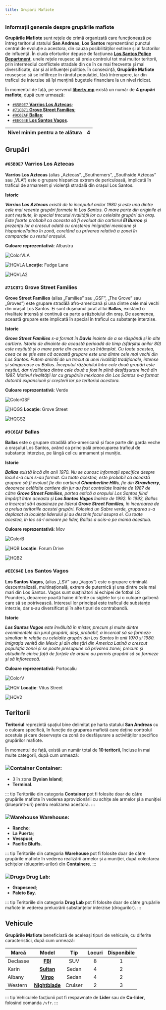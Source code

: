 ```yaml
---
title: Grupari Mafiote
---
```


### Informații generale despre grupările mafiote

**Grupările Mafiote** sunt rețele de crimă organizată care funcționează pe întreg teritoriul statului **San Andreas**, **Los Santos** reprezentând punctul central de evoluție a acestora, din cauza posibilităților extinse și al factorilor de influență. În ciuda eforturilor depuse de facțiunea [**Los Santos Police Department**](./factions/lspd), unele rețele reușesc să preia controlul tot mai multor teritorii, prin intermediul conflictele stradale din ce în ce mai frecvente și mai diversificate, dar și al influenței politice. În consecință, **Grupările Mafiote** reuseșesc să se infiltreze în rândul populației, fără întrerupere, iar din traficul de interzise să își mențină bugetele financiare la un nivel ridicat.  

În momentul de față, pe serverul [**liberty.mp**](https://ucp.liberty.mp) există un număr de **4 grupări mafiote**, după cum urmează: 

- [`#65B9E7` **Varrios Los Aztecas**](#varrios-los-aztecas);
- [`#71CB71` **Grove Street Families**](#grove-street-families);
- [`#9C6EAF` **Ballas**](#ballas);
- [`#EEC64E` **Los Santos Vagos**](#los-santos-vagos).  

| Nivel minim pentru a te alătura   | 4 |
| ----------- | :-----------: |

## Grupări 

### `#65B9E7` **Varrios Los Aztecas** 

**Varrios Los Aztecas** (alias „Aztecas”, „Southerners”, „Southside Aztecas” sau „VLA”) este o grupare hispanica extrem de periculoasă, implicată în traficul de armament și violență stradală din orașul Los Santos.

**Istoric** 

***Varrios Los Aztecas** există de la începutul anilor 1980 și este una dintre cele mai recente grupări formate în Los Santos. O mare parte din originile ei sunt neștiute, în special trecutul rivalității lor cu celelalte grupări din oraș. Este foarte probabil ca aceasta să fi evoluat din cartierul **El Burroo** și prezența lor a crescut odată cu creșterea imigrației mexicane și hispanice/latino în zonă, corelând cu privarea relativă a zonei în comparație cu restul orașului.* 

**Culoare reprezentativă**: Albastru

<Image src="https://i.imgur.com/tKotzd8.png" alt="ColorVLA"/> 

<Image src="https://wiki.rage.mp/images/4/45/Blip_491.png" alt="HQVLA"/> **Locație**: Fudge Lane 

<Image src="https://i.imgur.com/FfwNCnp.png" alt="HQVLA2"/> 

### `#71CB71` **Grove Street Families** 

**Grove Street Families** (alias „Families” sau „GSF”, „The Grove” sau „Groves”) este grupare stradălă afro-americană și una dintre cele mai vechi din orașul Los Santos. Ei sunt dușmanul jurat al lui **Ballas**, existând o rivalitate intensă și continuă ca parte a războiului din oraș. De asemenea, această grupare este implicată în special în traficul cu substanțe interzise.

**Istoric**  

***Grove Street Families** s-a format în **Davis** înainte de a se răspândi și în alte cartiere. Istoria de dinainte de această perioadă de timp (sfârșitul anilor 80) este neștiută și o mare parte din ceea ce sa întâmplat. Cu toate acestea, ceea ce se știe este că această grupare este una dintre cele mai vechi din Los Santos. Putem amintii de un trecut al unei rivalități tradiționale, intense și sângeroase cu Ballas. Începutul războiului între cele două grupări este neștiut, dar rivalitatea dintre cele două a fost în plină desfășurare încă din 1987. Motivul rivalității lor cu grupările mexicane din Los Santos s-a format datorită expansiunii și creșterii lor pe teritoriul acestora.* 

**Culoare reprezentativă**: Verde

<Image src="https://i.imgur.com/8MqiHoP.png" alt="ColorGSF"/> 

<Image src="https://wiki.rage.mp/images/4/45/Blip_491.png" alt="HQGS"/> **Locație**: Grove Street

<Image src="https://i.imgur.com/mC2eBrO.png" alt="HQGS2"/> 

### `#9C6EAF` **Ballas**

**Ballas** este o grupare stradălă afro-americană și face parte din garda veche a orașului Los Santos, având ca principală preocuparea traficul de substanțe interzise, pe lângă cel cu armament și muniție.

**Istorie**

***Ballas** există încă din anii 1970. Nu se cunosc informații specifice despre locul s-a cum s-au format. Cu toate acestea, este probabil ca această grupare să fi evoluat fie din cartierul **Chamberline Hills**, fie din **Strawberry**, deoarece celălalte cartiere din jur au fost controlate înainte de 1987 de către **Grove Street Families**, partea estică a orașului Los Santos fiind împărțit între aceasta și **Los Santos Vagos** înainte de 1992. În 1992, Ballas a încercat să-l asasineze pe liderul **Grove Street Families**, în încercarea de a prelua teritoriile acestei grupări. Folosind un Sabre verde, gruparea s-a deplasat la locuința liderului și au deschis focul asupra ei. Cu toate acestea, în loc să-l omoare pe lider, Ballas a ucis-o pe mama acestuia.* 

**Culoare reprezentativă**: Mov

<Image src="https://i.imgur.com/YBjtGBK.png" alt="ColorB"/> 

<Image src="https://wiki.rage.mp/images/4/45/Blip_491.png" alt="HQB"/> **Locație**: Forum Drive

<Image src="https://i.imgur.com/r0A6kL6.png" alt="HQB2"/> 

### `#EEC64E` **Los Santos Vagos** 

**Los Santos Vagos**, (alias „LSV” sau „Vagos”) este o grupare criminală descentralizată, multinațională, extrem de puternică și una dintre cele mai mari din Los Santos. Vagos sunt susținători ai echipei de fotbal LS Pounders, deoarece poartă haine diferite cu siglele lor și o culoare galbenă care să se potrivească. Interesul lor principal este traficul de substanțe interzie, dar s-au diversificat și în alte tipuri de contrabandă. 

**Istoric**

***Los Santos Vagos** este învăluită în mister, precum și multe dintre evenimentele din jurul grupării, deși, probabil, a încercat să se formeze simultan în relație cu celelalte grupări din Los Santos în anii 1970 și 1980. Imigrația venită din Mexic și din alte țări din America Latină a crescut populația zonei și se poate presupune că privarea zonei, precum și atitudinile cinice față de forțele de ordine au permis grupării să se formeze și să înflorească.*

**Culoare reprezentativă**: Portocaliu

<Image src="https://i.imgur.com/A7kFglh.png" alt="ColorV"/> 

<Image src="https://wiki.rage.mp/images/4/45/Blip_491.png" alt="HQV"/> **Locație**: Vitus Street

<Image src="https://i.imgur.com/xjKlYTz.png" alt="HQV2"/>  

## Teritorii 

**Teritoriul** reprezintă spațiul bine delimitat pe harta statului **San Andreas** cu o culoare specifică, în funcție de gruparea mafiotă care deține controlul acestuia și care deservește ca zonă de desfășurare a activităților specifice grupărilor mafiote.

În momentul de față, există un număr total de **10 teritorii**, încluse în mai multe categorii, după cum urmează: 

### <Image src="https://wiki.rage.mp/images/a/a1/Blip_568.png" alt="Container"/> **Container**: 
- 3 în zona **Elysian Island**;
- **Terminal**. 

::: tip
Teritoriile din categoria **Container** pot fi folosite doar de către grupările mafiote în vederea aprovizionării cu schițe ale armelor și a muniției (blueprint-uri) pentru realizarea acestora. 
::: 

### <Image src="https://wiki.rage.mp/images/f/f6/Blip_565.png" alt="Warehouse"/> **Warehouse**:  
- **Rancho**;
- **La Puerta**;
- **Vesspuci**; 
- **Pacific  Bluffs**.  

::: tip
Teritoriile din categoria **Warehouse** pot fi folosite doar de către grupările mafiote în vederea realizării armelor și a muniției, după colectarea schițelor (blueprint-urilor) din **Containere**.
:::  

### <Image src="https://wiki.rage.mp/images/a/ab/Blip_140.png" alt="Drugs"/> **Drug Lab**:  
- **Grapeseed**;
- **Paleto Bay**. 

::: tip
Teritoriile din categoria **Drug Lab** pot fi folosite doar de către grupările mafiote în vederea prelucrării substanțelor interzise (drogurilor).
:::     

## Vehicule 

**Grupările Mafiote** beneficiază de aceleași tipuri de vehicule, cu diferite caracteristici, după cum urmează: 

| Marcă   | Model | Tip | Locuri | Disponibile |  
| ----------- | :-----------: | :-----------: | :-----------: | :-----------: |
| Declasse | [**FBI**](https://static.wikia.nocookie.net/gtawiki/images/c/cf/FIB2-GTAV-front.png/revision/latest?cb=20151217204743) | SUV | 8 | 1 | 
| Karin | [**Sultan**](https://static.wikia.nocookie.net/gtawiki/images/f/f3/SultanClassic-GTAO-front.png/revision/latest/scale-to-width-down/1000?cb=20191213212805) |  Sedan | 4 | 2 |
| Albany | [**Virgo**](https://static.wikia.nocookie.net/gtawiki/images/e/ee/VSTR-GTAO-front.png/revision/latest/scale-to-width-down/1000?cb=20191213212810) |  Sedan | 4 | 2 | 
| Western | [**Nightblade**](https://static.wikia.nocookie.net/gtawiki/images/f/f3/SultanClassic-GTAO-front.png/revision/latest/scale-to-width-down/1000?cb=20191213212805) |  Cruiser | 2 | 3 |  

::: tip
Vehiculele facțiunii pot fi respawnate de **Lider** sau de **Co-lider**, folosind comanda `/vfr`.
:::
